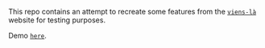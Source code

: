 This repo contains an attempt to recreate some features from the [`viens-là`](https://viens-la.com/) website for testing purposes.

Demo [`here`](https://viensla-test.vercel.app/).